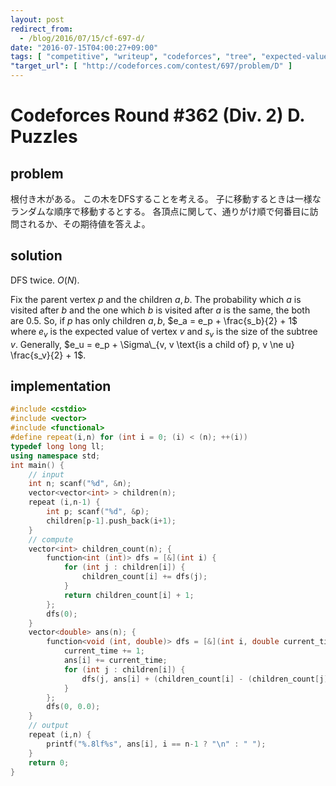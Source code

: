 ```yaml
---
layout: post
redirect_from:
  - /blog/2016/07/15/cf-697-d/
date: "2016-07-15T04:00:27+09:00"
tags: [ "competitive", "writeup", "codeforces", "tree", "expected-value" ]
"target_url": [ "http://codeforces.com/contest/697/problem/D" ]
---
```


# Codeforces Round #362 (Div. 2) D. Puzzles

## problem

根付き木がある。
この木をDFSすることを考える。
子に移動するときは一様なランダムな順序で移動するとする。
各頂点に関して、通りがけ順で何番目に訪問されるか、その期待値を答えよ。

## solution

DFS twice. $O(N)$.

Fix the parent vertex $p$ and the children $a, b$.
The probability which $a$ is visited after $b$ and the one which $b$ is visited after $a$ is the same, the both are $0.5$.
So, if $p$ has only children $a, b$, $e_a = e_p + \frac{s_b}{2} + 1$ where $e_v$ is the expected value of vertex $v$ and $s_v$ is the size of the subtree $v$.
Generally, $e_u = e_p + \Sigma\_{v, v \text{is a child of} p, v \ne u} \frac{s_v}{2} + 1$.

## implementation

``` c++
#include <cstdio>
#include <vector>
#include <functional>
#define repeat(i,n) for (int i = 0; (i) < (n); ++(i))
typedef long long ll;
using namespace std;
int main() {
    // input
    int n; scanf("%d", &n);
    vector<vector<int> > children(n);
    repeat (i,n-1) {
        int p; scanf("%d", &p);
        children[p-1].push_back(i+1);
    }
    // compute
    vector<int> children_count(n); {
        function<int (int)> dfs = [&](int i) {
            for (int j : children[i]) {
                children_count[i] += dfs(j);
            }
            return children_count[i] + 1;
        };
        dfs(0);
    }
    vector<double> ans(n); {
        function<void (int, double)> dfs = [&](int i, double current_time) {
            current_time += 1;
            ans[i] += current_time;
            for (int j : children[i]) {
                dfs(j, ans[i] + (children_count[i] - (children_count[j]+1)) / 2.0);
            }
        };
        dfs(0, 0.0);
    }
    // output
    repeat (i,n) {
        printf("%.8lf%s", ans[i], i == n-1 ? "\n" : " ");
    }
    return 0;
}
```
